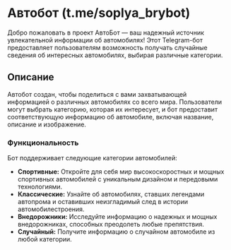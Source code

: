 # Автобот (t.me/soplya_brybot)
Добро пожаловать в проект АвтоБот — ваш надежный источник увлекательной информации об автомобилях! Этот Telegram-бот предоставляет пользователям возможность получать случайные сведения об интересных автомобилях, выбирая различные категории.

## Описание
Автобот создан, чтобы поделиться с вами захватывающей информацией о различных автомобилях со всего мира. Пользователи могут выбрать категорию, которая их интересует, и бот предоставит соответствующую информацию об автомобиле, включая название, описание и изображение.

### Функциональность
Бот поддерживает следующие категории автомобилей:

- **Спортивные:** Откройте для себя мир высокоскоростных и мощных спортивных автомобилей с уникальным дизайном и передовыми технологиями.
- **Классические:** Узнайте об автомобилях, ставших легендами автопрома и оставивших неизгладимый след в истории автомобилестроения.
- **Внедорожники:** Исследуйте информацию о надежных и мощных внедорожниках, способных преодолеть любые препятствия.
- **Случайный:** Получите информацию о случайном автомобиле из любой категории.
